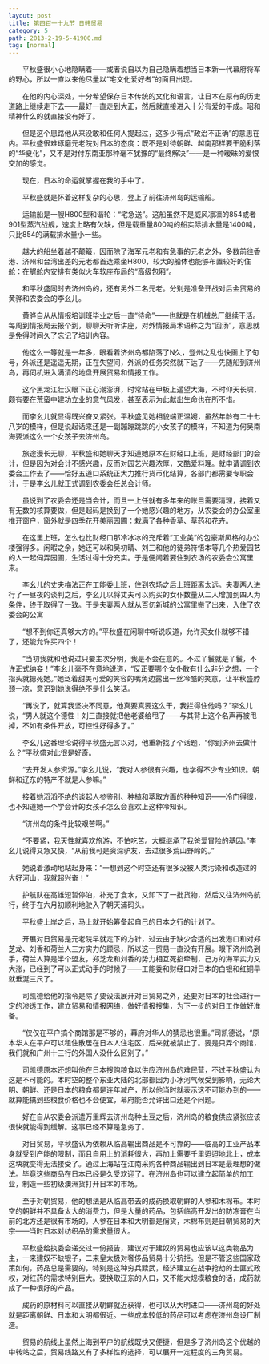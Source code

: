 ```yaml
---
layout: post
title: 第四百一十九节 日韩贸易
category: 5
path: 2013-2-19-5-41900.md
tag: [normal]
---
```


　　平秋盛很小心地隐瞒着——或者说自以为自己隐瞒着想当日本新一代幕府将军的野心，所以一直以来他尽量以“宅文化爱好者”的面目出现。

　　在他的内心深处，十分希望保存日本传统的文化和语言，让日本在原有的历史道路上继续走下去——最好一直走到大正，然后就直接进入十分有爱的平成。昭和精神什么的就直接没有好了。

　　但是这个思路他从来没敢和任何人提起过，这多少有点“政治不正确”的意思在内。平秋盛很难琢磨元老院对日本的态度：既不是对待朝鲜、越南那样要干脆利落的“华夏化”，又不是对付东南亚那种毫不犹豫的“最终解决”——是一种暧昧的爱恨交加的感觉。

　　现在，日本的命运就掌握在我的手中了。

　　平秋盛就是怀着这样复杂的心思，登上了前往济州岛的运输船。

　　运输船是一艘H800型和谐轮：“宅急送”。这船虽然不是威风凛凛的854或者901型蒸汽战舰，速度上略有欠缺，但是载重量800吨的船实际排水量是1400吨，只比854的满载排水量小一些。

　　越大的船坐着越不颠簸，因而除了海军元老和有急事的元老之外，多数前往香港、济州和台湾出差的元老都首选乘坐H800，较大的船体也能够布置较好的住舱：在艉舱内安排有类似火车软座布局的“高级包厢”。

　　和平秋盛同时去济州岛的，还有另外二名元老。分别是准备开战对后金贸易的黄骅和农委会的李幺儿。

　　黄骅自从从情报培训班毕业之后一直“待命”——也就是在机械总厂继续干活。每周到情报局去报个到，聊聊天听听讲座，对外情报局术语称之为“回汤”，意思就是免得时间久了忘记了培训内容。

　　他这么一等就是一年多，眼看着济州岛都陷落了N久，登州之乱也快画上了句号，外派还是遥遥无期，正在失望间，外派的任务突然就下达了——先随船到济州岛，再伺机进入满清的地盘开展贸易和情报工作。

　　这个黑龙江壮汉眼下正心潮澎湃，时常站在甲板上遥望大海，不时仰天长啸，颇有要在荒蛮中建功立业的意气风发，甚至表示为此献出生命也在所不惜。

　　而李幺儿就显得既兴奋又紧张。平秋盛见她相貌端正温婉，虽然年龄有二十七八岁的模样，但是说起话来还是一副蹦蹦跳跳的小女孩子的模样，不知道为何吴南海要派这么一个女孩子去济州岛。

　　旅途漫长无聊，平秋盛和她聊天才知道她原本在财经口上班，是财经部门的会计，但是因为对会计不感兴趣，反而对园艺兴趣浓厚，又酷爱料理。就申请调到农委会工作去了——恰好五道口系统正大力推行货币化结算，各部门都需要专职会计，于是李幺儿就正式调到农委会任总会计师。

　　虽说到了农委会还是当会计，而且一上任就有多年来的账目需要清理，接着又有无数的核算要做，但是起码是换到了一个她感兴趣的地方，从农委会的办公室里推开窗户，窗外就是四季花开美丽园圃：栽满了各种香草、草药和花卉。

　　在这里上班，怎么也比财经口那冷冰冰的充斥着“工业美”的包豪斯风格的办公楼强得多。闲暇之余，她还可以和吴初晴、刘三和他的徒弟符悟本等几个热爱园艺的人一起伺弄园圃，生活过得十分充实。于是便闹着要住到农场的农委会公寓里来。

　　李幺儿的丈夫梅法正在工能委上班，住到农场之后上班距离太远。夫妻两人进行了一昼夜的谈判之后，李幺儿以将丈夫可以购买的女仆数量从二人增加到四人为条件，终于取得了一致。于是夫妻两人就从百仞新城的公寓里搬了出来，入住了农委会的公寓

　　“想不到你还真够大方的。”平秋盛在闲聊中听说叹道，允许买女仆就够不错了，还能允许买四个！

　　“当初我就和他说过只要主次分明，我是不会在意的。不过丫鬟就是丫鬟，不许正式纳妾！”李幺儿毫不在意地说道，“反正要哪个女仆敢有什么非分之想，一个指头就摁死她。”她泛着甜美可爱的笑容的嘴角边露出一丝冷酷的笑意，让平秋盛脖颈一凉，意识到她说得绝不是什么笑话。

　　“再说了，就算我坚决不同意，他真要真要这么干，我拦得住他吗？”李幺儿说，“男人就这个德性！刘三直接就把他老婆给甩了——与其背上这个名声再被甩掉，不如有条件开放，可控性好得多了。”

　　李幺儿这番理论说得平秋盛无言以对，他重新找了个话题，“你到济州去做什么？”平秋盛对此很是好奇。

　　“去开发人参资源。”李幺儿说，“我对人参很有兴趣，也学得不少专业知识。朝鲜和辽东的特产不就是人参嘛。”

　　接着她滔滔不绝的谈起人参鉴别、种植和萃取方面的种种知识——冷门得很，也不知道她一个学会计的女孩子怎么会喜欢上这种冷知识。

　　“济州岛的条件比较艰苦啊。”

　　“不要紧，我天性就喜欢旅游，不怕吃苦。大概继承了我爸爱冒险的基因。”李幺儿说得又急又快，“从前我可是资深驴友，去过很多荒山野岭的。”

　　她说着激动地站起身来：“一想到这个时空还有很多没被人类污染和改造过的大好河山，我就超兴奋！”

　　护航队在高雄短暂停泊，补充了食水，又卸下了一批货物，然后又往济州岛航行，终于在六月初顺利地驶入了朝天浦码头。

　　平秋盛上岸之后，马上就开始筹备起自己的日本之行的计划了。

　　开展对日贸易是元老院早就定下的方针，过去由于缺少合适的出发港口和对郑芝龙、刘香和荷兰人三方实力的顾忌，所以这一贸易一直没有开展。眼下济州岛到手，荷兰人算是半个盟友，郑芝龙和刘香的势力相互死掐牵制，己方的海军实力又大涨，已经到了可以正式动手的时候了——工能委和财经口对日本的白银和红铜早就垂涎三尺了。

　　司凯德给他的指令是除了要设法展开对日贸易之外，还要对日本的社会进行一定的渗透工作，建立贸易和情报网络，做好情报搜集，为下一步的对日工作做好准备。

　　“仅仅在平户搞个商馆那是不够的，幕府对华人的猜忌也很重。”司凯德说，“原本华人在平户可以租住散居在日本人住宅区，后来就被禁止了。要是只弄个商馆，我们就和广州十三行的外国人没什么区别了。”

　　司凯德原本还想叫他在日本搜购粮食以供应济州岛的难民营，不过平秋盛认为这是不可能的。本时空的整个东亚大陆的北部都因为小冰河气候受到影响，无论大明、朝鲜、还是日本的粮食都是连年减产，所以他当时就表示这不可能办到的——就算能搞到些粮食价格也不会便宜，幕府能否允许出口还是个问题。

　　好在自从农委会派遣万里辉去济州岛种土豆之后，济州岛的粮食供应紧张应该很快就能得到缓解。这事已经不算是急务了。

　　对日贸易，平秋盛认为依赖从临高输出商品是不可靠的——临高的工业产品本身就受到产能的限制，而且自用上的消耗很大，再加上需要千里迢迢地北上，成本这块就变得无法接受了。通过上海站在江南采购各种商品输出到日本是最理想的做法。毕竟这些商品在日本已经是久受欢迎了。在济州岛也可以建立起简单的加工业，制造一些初级澳洲货打开日本的市场。

　　至于对朝贸易，他的想法是从临高带去的成药换取朝鲜的人参和木棉布。本时空的朝鲜并不具备太大的消费力，但是大量的药品，包括临高开发出的防冻膏在当前的北方还是很有市场的。人参在日本和大明都是俏货，木棉布则是日朝贸易的大宗——当时日本对纺织品的需求量很大。

　　平秋盛给执委会递交过一份报告，建议对于建奴的贸易也应该以这类物品为主，一来建奴不缺银子，二来皇太极对奢侈品贸易十分抗拒。但是不管这些国家政策如何，药品总是需要的，特别是这种穷兵黩武，经济建立在战争抢劫的土匪式政权，对红药的需求特别巨大。要换取辽东的人口，又不能大规模粮食的话，成药就成了一种很好的产品。

　　成药的原材料可以直接从朝鲜就近获得，也可以从大明进口——济州岛的好处就是距离朝鲜、日本和大明都很近。一些成本较低的药品可以考虑在济州岛设厂制造。

　　贸易的航线上虽然上海到平户的航线既快又便捷，但是多了济州岛这个优越的中转站之后，贸易线路又有了多样性的选择，可以展开一定程度的三角贸易。
